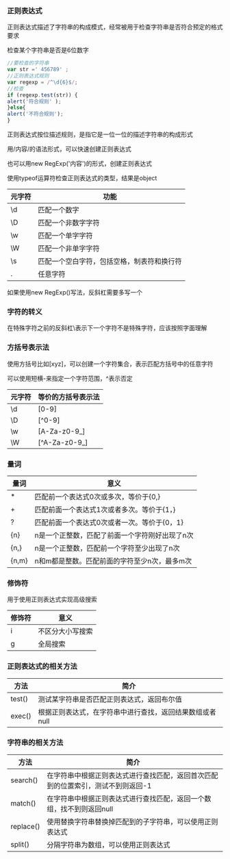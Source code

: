 ###   正则表达式

正则表达式描述了字符串的构成模式，经常被用于检查字符串是否符合预定的格式要求

检查某个字符串是否是6位数字

```js
//要检查的字符串
var str =' 456789' ;
//正则表达式规则
var regexp = /^\d{6}$/;
//检查
if (regexp.test(str)) {
alert('符合规则' );
}else{
alert('不符合规则');
}
```

正则表达式按位描述规则，是指它是一位一位的描述字符串的构成形式

用/内容/的语法形式，可以快速创建正则表达式

也可以用new RegExp('内容')的形式，创建正则表达式

使用typeof运算符检查正则表达式的类型，结果是object

| 元字符 | 功能                                       |
| ------ | ------------------------------------------ |
| \d     | 匹配一个数字                               |
| \D     | 匹配一个非数字字符                         |
| \w     | 匹配一个单字字符                           |
| \W     | 匹配一个非单字字符                         |
| \s     | 匹配一个空白字符，包括空格，制表符和换行符 |
| .      | 任意字符                                   |

如果使用new RegExp()写法，反斜杠需要多写一个

### 字符的转义

在特殊字符之前的反斜杠\表示下一个字符不是特殊字符，应该按照字面理解

### 方括号表示法

使用方括号比如[xyz]，可以创建一个字符集合，表示匹配方括号中的任意字符

可以使用短横-来指定一个字符范围，^表示否定

| 元字符 | 等价的方括号表示法 |
| ------ | ------------------ |
| \d     | [0-9]              |
| \D     | [^0-9]             |
| \w     | [A-Za-z0-9_]       |
| \W     | [^A-Za-z0-9_]      |

###  量词

| 量词  | 意义                                           |
| ----- | ---------------------------------------------- |
| *     | 匹配前一个表达式0次或多次，等价于{0,}          |
| +     | 匹配前面一个表达式1次或者多次。等价于{1，}     |
| ?     | 匹配前面一个表达式0次或者一次。等价于{0，1}    |
| {n}   | n是一个正整数，匹配了前面一个字符刚好出现了n次 |
| {n,}  | n是一个正整数，匹配前一个字符至少出现了n次     |
| {n,m} | n和m都是整数。匹配前面的字符至少n次，最多m次   |

### 修饰符

用于使用正则表达式实现高级搜索

| 修饰符 | 意义             |
| ------ | ---------------- |
| i      | 不区分大小写搜索 |
| g      | 全局搜索         |

### 正则表达式的相关方法

| 方法   | 简介                                                     |
| ------ | -------------------------------------------------------- |
| test() | 测试某字符串是否匹配正则表达式，返回布尔值               |
| exec() | 根据正则表达式，在字符串中进行查找，返回结果数组或者null |

### 字符串的相关方法

| 方法      | 简介                                                         |
| --------- | ------------------------------------------------------------ |
| search()  | 在字符串中根据正则表达式进行查找匹配，返回首次匹配到的位置索引，测试不到则返回-1 |
| match()   | 在字符串中根据正则表达式进行查找匹配，返回一个数组，找不到则返回null |
| replace() | 使用替换字符串替换掉匹配到的子字符串，可以使用正则表达式     |
| split()   | 分隔字符串为数组，可以使用正则表达式                         |


